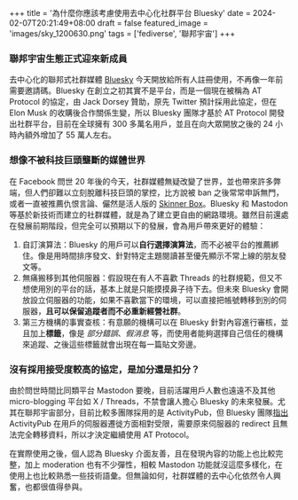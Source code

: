 +++
title = '為什麼你應該考慮使用去中心化社群平台 Bluesky'
date = 2024-02-07T20:21:49+08:00
draft = false
featured_image = 'images/sky_1200630.png'
tags = ['fediverse', '聯邦宇宙']
+++

### 聯邦宇宙生態正式迎來新成員

去中心化的聯邦式社群媒體 [Bluesky](https://bsky.app/) 今天開放給所有人註冊使用，不再像一年前需要邀請碼。Bluesky 在創立之初其實不是平台，而是一個現在被稱為 AT Protocol 的協定，由 Jack Dorsey 贊助，原先 Twitter 預計採用此協定，但在 Elon Musk 的收購後合作關係生變，所以 Bluesky 團隊才基於 AT Protocol 開發出社群平台，目前在全球擁有 300 多萬名用戶，並且在向大眾開放之後的 24 小時內額外增加了 55 萬人左右。

### 想像不被科技巨頭壟斷的媒體世界

在 Facebook 問世 20 年後的今天，社群媒體無疑改變了世界，並也帶來許多弊端，但人們卻難以立刻脫離科技巨頭的掌控，比方說被 ban 之後常常申訴無門，或者一直被推薦仇恨言論、儼然是活人版的 [Skinner Box](https://zh.wikipedia.org/zh-tw/%E6%96%AF%E9%87%91%E7%BA%B3%E7%AE%B1)。Bluesky 和 Mastodon 等基於新技術而建立的社群媒體，就是為了建立更自由的網路環境。雖然目前還處在發展前期階段，但完全可以預期以下的發展，會為用戶帶來更好的體驗：
1. 自訂演算法：Bluesky 的用戶可以**自行選擇演算法**，而不必被平台的推薦綁住。像是用時間排序發文、針對特定主題閱讀甚至優先顯示不常上線的朋友發文等。
2. 無痛搬移到其他伺服器：假設現在有人不喜歡 Threads 的社群規範，但又不想使用別的平台的話，基本上就是只能摸摸鼻子待下去。但未來 Bluesky 會開放設立伺服器的功能，如果不喜歡當下的環境，可以直接把帳號轉移到別的伺服器，**且可以保留追蹤者而不必重新經營社群**。
3. 第三方機構的事實查核：有意願的機構可以在 Bluesky 針對內容進行審核，並且加上**標籤**，像是 _部分錯誤_、_假消息_ 等，而使用者能夠選擇自己信任的機構來追蹤、之後這些標籤就會出現在每一篇貼文旁邊。

### 沒有採用接受度較高的協定，是加分還是扣分？

由於問世時間比同類平台 Mastodon 要晚，目前活躍用戶人數也遠遠不及其他 micro-blogging 平台如 X / Threads，不禁會讓人擔心 Bluesky 的未來發展。尤其在聯邦宇宙部分，目前比較多團隊採用的是 ActivityPub，但 Bluesky 團隊[指出](https://atproto.com/guides/faq) ActivityPub 在用戶的伺服器遷徙方面相對受限，需要原來伺服器的 redirect 且無法完全轉移資料，所以才決定繼續使用 AT Protocol。

在實際使用之後，個人認為 Bluesky 介面友善，且在發現內容的功能上也比較完整，加上 moderation 也有不少彈性，相較 Mastodon 功能就沒這麼多樣化，在使用上也比較熟悉一些技術語彙。但無論如何，社群媒體的去中心化依然令人興奮，也都很值得參與。



